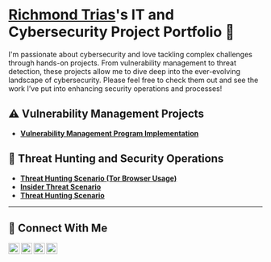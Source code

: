 # <a href="https://www.linkedin.com/in/richmondtrias/">Richmond Trias</a>'s IT and Cybersecurity Project Portfolio 🔐

I'm passionate about cybersecurity and love tackling complex challenges through hands-on projects. From vulnerability management to threat detection, these projects allow me to dive deep into the ever-evolving landscape of cybersecurity. Please feel free to check them out and see the work I’ve put into enhancing security operations and processes!


## ⚠️ Vulnerability Management Projects

- **[Vulnerability Management Program Implementation](https://github.com/richmondtrias/vulnerability-management-program)**

## 🚨 Threat Hunting and Security Operations

- **[Threat Hunting Scenario (Tor Browser Usage)](https://github.com/richmondtrias/threat-hunting-scenario-tor)**
- **[Insider Threat Scenario](https://github.com/richmondtrias/insider-threat-scenario)**
- **[Threat Hunting Scenario](https://github.com/richmondtrias/Threat-Hunt-Zero-Day-Ransomware-PwnCrypt-on-Windows-VM)**

<hr/>

## 🤳 Connect With Me

[<img align="left" alt="richmond | YouTube" width="22px" src="https://cdn.jsdelivr.net/npm/simple-icons@v3/icons/youtube.svg" />][youtube]
[<img align="left" alt="___________ | Twitter" width="22px" src="https://cdn.jsdelivr.net/npm/simple-icons@v3/icons/twitter.svg" />][twitter]
[<img align="left" alt="richmond LinkedIn" width="22px" src="https://cdn.jsdelivr.net/npm/simple-icons@v3/icons/linkedin.svg" />][linkedin]
[<img align="left" alt="richmond_| Instagram" width="22px" src="https://cdn.jsdelivr.net/npm/simple-icons@v3/icons/instagram.svg" />][instagram]

[twitter]: https://twitter.com/___________
[youtube]: https://www.youtube.com/@richmondtrias
[instagram]: https://www.instagram.com/richmond_trias
[linkedin]: https://linkedin.com/in/richmondtrias

<!--
<img width="35" alt="image" src="https://github.com/user-attachments/assets/2f41c7cd-5ea8-4475-b451-a37161b6c3fb"> 
<img width="35" alt="image" src="https://github.com/user-attachments/assets/77649969-9910-4994-8b96-74a116cfb2a8">
-->
